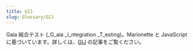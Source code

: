 ```yaml
---
title: GIJ
slug: Glossary/GIJ
---
```

Gaia 結合テスト (\_G_aia \_I_ntegration \_T_esting)。Marionette と JavaScript に基づいています。詳しくは、[GIJ](/ja/docs/Mozilla/QA/Automated_testing) の記事をご覧ください。
